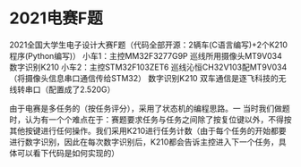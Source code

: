 # 2021电赛F题
2021全国大学生电子设计大赛F题（代码全部开源：2辆车(C语言编写)+2个K210程序(Python编写)）
小车1：主控MM32F3277G9P   巡线所用摄像头MT9V034     数字识别K210
小车2：主控STM32F103ZET6   巡线沁恒CH32V103配MT9V034（将摄像头信息串口通信传给STM32）     数字识别K210
双车通信是逐飞科技的无线转串口（配置成了2.520G）

由于电赛是多任务的（按任务评分），采用了状态机的编程思路。一
当时我们做题时，认为有一个个难点在于：赛题要求任务与任务之间除了按复位键以外，不得按其他按键进行任何操作。我们采用K210进行任务计数（由于每个任务的开始都要进行数字识别，因此在每次数字识别后，K210都会告诉主控进入下一个任务，具体可以看下代码是如何实现的）
